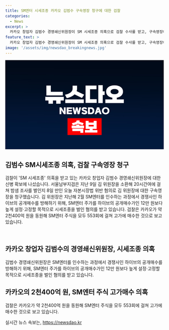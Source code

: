 ```yaml
---
title: SM엔터 시세조종 카카오 김범수 구속영장 청구에 대한 검찰
categories:
  - News
excerpt: >
  카카오 창업자 김범수 경영쇄신위원장이 SM 시세조종 의혹으로 검찰 수사를 받고, 구속영장이 청구됐습니다. 지난해 하이브 공개매수를 방해하기 위해 SM엔터 주가를 조종한 혐의가 있으며, 카카오가 약 2천400억 원을 동원해 SM엔터 주식을 고가에 매수한 것으로 밝혀졌습니다. MBC 뉴스는 제보를 기다리고 있습니다. ▷ 전화 02-784-4000 ▷ 이메일 mbcjebo@mbc.co.kr ▷ 카카오톡 @mbc제보
feature_text: >
  카카오 창업자 김범수 경영쇄신위원장이 SM 시세조종 의혹으로 검찰 수사를 받고, 구속영장이 청구됐습니다. 지난해 하이브 공개매수를 방해하기 위해 SM엔터 주가를 조종한 혐의가 있으며, 카카오가 약 2천400억 원을 동원해 SM엔터 주식을 고가에 매수한 것으로 밝혀졌습니다. MBC 뉴스는 제보를 기다리고 있습니다. ▷ 전화 02-784-4000 ▷ 이메일 mbcjebo@mbc.co.kr ▷ 카카오톡 @mbc제보
image: '/assets/img/newsdao_breakingnews.jpg'
---
```


<p><img src="/assets/img/newsdao_breakingnews.jpg" alt="ontimetimes 속보" /></p>

<h2 data-ke-size="size26">김범수 SM시세조종 의혹, 검찰 구속영장 청구</h2>

<p data-ke-size="size16">검찰이 'SM 시세조종' 의혹을 받고 있는 카카오 창업자 김범수 경영쇄신위원장에 대한 신병 확보에 나섰습니다. 서울남부지검은 지난 9일 김 위원장을 소환해 20시간여에 걸쳐 밤샘 조사를 벌인지 8일 만인 오늘 자본시장법 위반 혐의로 김 위원장에 대한 구속영장을 청구했습니다. 김 위원장은 지난해 2월 SM엔터를 인수하는 과정에서 경쟁사인 하이브의 공개매수를 방해하기 위해, SM엔터 주가를 하이브의 공개매수가인 12만 원보다 높게 설정·고정할 목적으로 시세조종을 벌인 혐의를 받고 있습니다. 검찰은 카카오가 약 2천400억 원을 동원해 SM엔터 주식을 모두 553회에 걸쳐 고가에 매수한 것으로 보고 있습니다.</p>

<p><br></p>

<h2 data-ke-size="size26">카카오 창업자 김범수의 경영쇄신위원장, 시세조종 의혹</h2>

<p data-ke-size="size16">김범수 경영쇄신위원장은 SM엔터를 인수하는 과정에서 경쟁사인 하이브의 공개매수를 방해하기 위해, SM엔터 주가를 하이브의 공개매수가인 12만 원보다 높게 설정·고정할 목적으로 시세조종을 벌인 혐의를 받고 있습니다.</p>

<h2 data-ke-size="size26">카카오의 2천400억 원, SM엔터 주식 고가매수 의혹</h2>

<p data-ke-size="size16">검찰은 카카오가 약 2천400억 원을 동원해 SM엔터 주식을 모두 553회에 걸쳐 고가에 매수한 것으로 보고 있습니다.</p>
실시간 뉴스 속보는, <a href="https://newsdao.kr" rel="dofollow">https://newsdao.kr</a>


